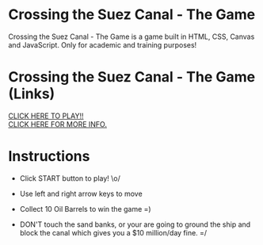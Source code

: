 # Crossing the Suez Canal - The Game 

Crossing the Suez Canal - The Game is a game built in HTML, CSS, Canvas and JavaScript. Only for academic and training purposes!<br>

# Crossing the Suez Canal - The Game (Links)

[CLICK HERE TO PLAY!!](https://ialmeidapb.github.io/CrossingTheSuezCanal/) <br>
[CLICK HERE FOR MORE INFO.](https://www.canva.com/design/DAEa7dCd680/dUIn-uH0E-2rgGMLJ5Ei3w/view?utm_content=DAEa7dCd680&utm_campaign=designshare&utm_medium=link&utm_source=homepage_design_menu)

# Instructions

-   Click START button to play!  \o/

-   Use left and right arrow keys to move
  
-   Collect 10 Oil Barrels to win the game =)
  
-   DON'T touch the sand banks, or your are going to ground the ship and block the canal which gives you a $10 million/day fine.  =/